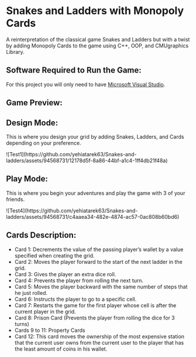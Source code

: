 # Snakes and Ladders with Monopoly Cards

A reinterpretation of the classical game Snakes and Ladders but with a twist by adding Monopoly Cards to the game using C++, OOP, and CMUgraphics Library.


## Software Required to Run the Game:

For this project you will only need to have [Microsoft Visual Studio](https://visualstudio.microsoft.com/downloads/).

## Game Preview:
<h2>Design Mode:</h2>

<p>This is where you design your grid by adding Snakes, Ladders, and Cards depending on your preference.</p>
![Test1](https://github.com/yehiatarek63/Snakes-and-ladders/assets/94568731/12178d5f-8a86-44bf-a1c4-1ff4db21f48a)


<h2>Play Mode:</h2>

<p>This is where you begin your adventures and play the game with 3 of your friends.</p>
![Test4](https://github.com/yehiatarek63/Snakes-and-ladders/assets/94568731/c4aaea34-482e-4874-ac57-0ac808b60bd6)


## Cards Description:

<ul>
  <li>Card 1: Decrements the value of the passing player’s wallet by a value specified when creating the grid.</li>
  <li>Card 2: Moves the player forward to the start of the next ladder in the grid.</li>
  <li>Card 3: Gives the player an extra dice roll.</li>
  <li>Card 4: Prevents the player from rolling the next turn.</li>
  <li>Card 5: Moves the player backward with the same number of steps that he just rolled.</li>
  <li>Card 6: Instructs the player to go to a specific cell.</li>
  <li>Card 7: Restarts the game for the first player whose cell is after the current player in the grid.</li>
  <li>Card 8: Prison Card (Prevents the player from rolling the dice for 3 turns)</li>
  <li>Cards 9 to 11: Property Cards</li>
  <li>Card 12: This card moves the ownership of the most expensive station that the current user owns from the current user to the player that has the least amount of coins in his wallet.</li>
</ul>


